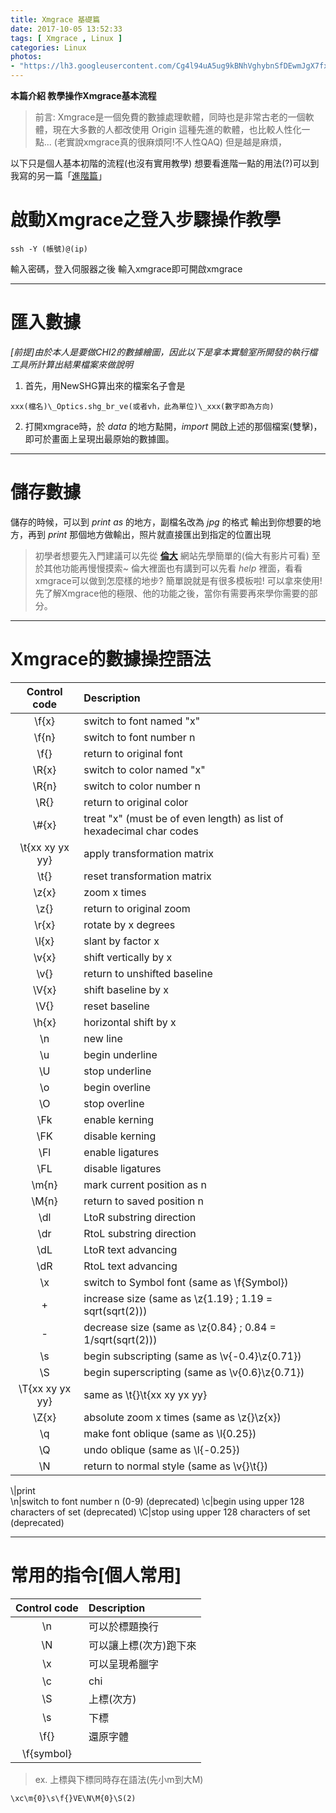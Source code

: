```yaml
---
title: Xmgrace 基礎篇
date: 2017-10-05 13:52:33
tags: [ Xmgrace , Linux ]
categories: Linux
photos:
- "https://lh3.googleusercontent.com/Cg4l94uA5ug9kBNhVghybnSfDEwmJgX7fxbFoAP3J3shFAaT7Ihk97omQgYzse1f-REf7fpgf3aGnnb6PoIiIE5YxkF3a60b31Cc7Lv6D1fchwtWnW_eWpL2BkEWNQaH9j-8ON2U51r8diD_5csUHAZu4W8Px95nqJv65mi6CJw1SNv7xXpOvka_Q5_NVoT762QuNVsJuU9Qf-UjceCaevHLgQ2BXCmFkkLHhF5zhGtRcbQWQ0_klTONe8lylnXUjPCje-1-rZuyg2EPFB9AiQDMLaMR_kuNdDVazCeq2Yoit4MKiFODnmOCC-m593n82uKdE29GS28ARCR71rdw-XtgZtufWHFSUqwXObPWKpfbfADvW5x5DPKDWzc_OXLENfRzNmlNaSWO7um3_uhTuptJod7HZ2Ocu3R8Y3YhQu34ubX1Kz0ARXGNZMc1nhapl_FsUhKORW5AnrxmtLodgTeb8KOBo2eb7c0LoIljFlWxPxOemjZJAiMcZCm3ducjFno6rfiaFacHSiKMgIXLjtNg5Xq2rR7O_Eoi2ZvUSj8M74p9vC4jhIXCX5U4nXW3KdPRiQFd3xt7MN-UQysY5QK7TzynO-PBLBM9FDnaIVo21EYSVcoP0_Gc1KUPfgS_RPFMqnZPb7wcJXsU-SobTwKxuRKd_4BE_uDlo4zPngSeEUagzpynNmUJK62zaVQXl16mX3PTG5XpLTKQYFNfoLAtP_HYxvQEv4AzuqLYn7BDkTyyHw=w2162-h1218-no"
---
```

**本篇介紹 教學操作Xmgrace基本流程**
>前言:
Xmgrace是一個免費的數據處理軟體，同時也是非常古老的一個軟體，現在大多數的人都改使用 Origin 這種先進的軟體，也比較人性化一點...
(老實說xmgrace真的很麻煩阿!不人性QAQ)
但是越是麻煩，

<!--more-->

以下只是個人基本初階的流程(也沒有實用教學)
想要看進階一點的用法(?)可以到我寫的另一篇「[進階篇](https://chiehpower.github.io/2017/11/25/xmgrace-advanced/)」

# 啟動Xmgrace之登入步驟操作教學

```
ssh -Y (帳號)@(ip)
```
輸入密碼，登入伺服器之後
輸入xmgrace即可開啟xmgrace

---
# 匯入數據
*[前提]由於本人是要做CHI2的數據繪圖，因此以下是拿本實驗室所開發的執行檔工具所計算出結果檔案來做說明*

1. 首先，用NewSHG算出來的檔案名子會是
```
xxx(檔名)\_Optics.shg_br_ve(或者vh，此為單位)\_xxx(數字即為方向)
```
2. 打開xmgrace時，於 *data* 的地方點開，*import* 開啟上述的那個檔案(雙擊)，
  即可於畫面上呈現出最原始的數據圖。

---
# 儲存數據
儲存的時候，可以到 *print as* 的地方，副檔名改為 *jpg* 的格式
輸出到你想要的地方，再到 *print* 那個地方做輸出，照片就直接匯出到指定的位置出現


>初學者想要先入門建議可以先從 [**倫大**](http://xination.pixnet.net/blog/post/27714581-a-brief-introduction-to-xmgrace-and-its-demo) 網站先學簡單的(倫大有影片可看)
至於其他功能再慢慢摸索~
倫大裡面也有講到可以先看 *help* 裡面，看看xmgrace可以做到怎麼樣的地步?
簡單說就是有很多模板啦! 可以拿來使用!
先了解Xmgrace他的極限、他的功能之後，當你有需要再來學你需要的部分。

---
# Xmgrace的數據操控語法

Control code | Description
:---:|:---
\f{x} | switch to font named "x"
\f{n} | switch to font number n
\f{}  | return to original font
\R{x} | switch to color named "x"
\R{n} | switch to color number n
\R{}  | return to original color
\\#{x} |treat "x" (must be of even length) as list of hexadecimal char codes
\t{xx xy yx yy} | apply transformation matrix
\t{}  | reset transformation matrix
\z{x} | zoom x times
\z{}|return to original zoom
\r{x}|rotate by x degrees
\l{x}|slant by factor x
\v{x}|shift vertically by x
\v{}|return to unshifted baseline
\V{x}|shift baseline by x
\V{}|reset baseline
\h{x}|horizontal shift by x
\n|new line
\u|begin underline
\U|stop underline
\o|begin overline
\O|stop overline
\Fk|enable kerning
\FK|disable kerning
\Fl|enable ligatures
\FL|disable ligatures
\m{n}|mark current position as n
\M{n}|return to saved position n
\dl|LtoR substring direction
\dr|RtoL substring direction
\dL|LtoR text advancing
\dR|RtoL text advancing
\x|switch to Symbol font (same as \f{Symbol})
\+|increase size (same as \z{1.19} ; 1.19 = sqrt(sqrt(2)))
\-|decrease size (same as \z{0.84} ; 0.84 = 1/sqrt(sqrt(2)))
\s|begin subscripting (same as \v{-0.4}\z{0.71})
\S|begin superscripting (same as \v{0.6}\z{0.71})
\T{xx xy yx yy}|same as \t{}\t{xx xy yx yy}
\Z{x}|absolute zoom x times (same as \z{}\z{x})
\q|make font oblique (same as \l{0.25})
\Q|undo oblique (same as \l{-0.25})
\N|return to normal style (same as \v{}\t{})
\\|print \
\n|switch to font number n (0-9) (deprecated)
\c|begin using upper 128 characters of set (deprecated)
\C|stop using upper 128 characters of set (deprecated)

---
# 常用的指令[個人常用]

Control code | Description
:---:|:---
\n|可以於標題換行
\N|可以讓上標(次方)跑下來
\x|可以呈現希臘字
\c|chi
\S|上標(次方)
\s|下標
\f{}|還原字體
\f{symbol}|

>ex.
上標與下標同時存在語法(先小m到大M)
```
\xc\m{0}\s\f{}VE\N\M{0}\S(2)
```
